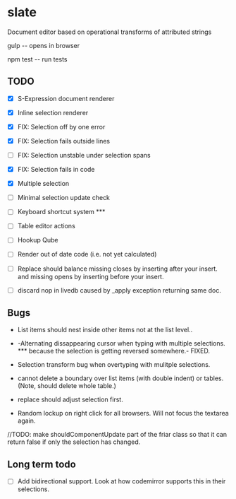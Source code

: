 slate
=====

Document editor based on operational transforms of attributed strings


gulp -- opens in browser

npm test -- run tests

## TODO

* [X] S-Expression document renderer
* [X] Inline selection renderer
* [X] FIX: Selection off by one error
* [X] FIX: Selection fails outside lines
* [ ] FIX: Selection unstable under selection spans
* [X] FIX: Selection fails in code
* [X] Multiple selection
* [ ] Minimal selection update check
* [ ] Keyboard shortcut system *** 
* [ ] Table editor actions
* [ ] Hookup Qube
* [ ] Render out of date code (i.e. not yet calculated)

* [ ] Replace should balance missing closes by inserting after your insert.
      and missing opens by inserting before your insert.

* [ ] discard nop in livedb caused by _apply exception returning same doc.

## Bugs

* List items should nest inside other items not at the list level..

* -Alternating dissappearing cursor when typing with multiple selections.
  *** because the selection is getting reversed somewhere.- FIXED.

* Selection transform bug when overtyping with mulitple selections.

* cannot delete a boundary over list items (with double indent) or tables. (Note, should delete whole table.)

* replace should adjust selection first.

* Random lockup on right click for all browsers. Will not focus the textarea again.

//TODO: make shouldComponentUpdate part of the friar class so that it can return false if only the selection has changed.


## Long term todo

* [ ] Add bidirectional support.
      Look at how codemirror supports this in their selections.



